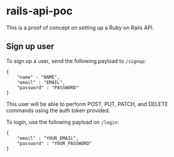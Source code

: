 # rails-api-poc

This is a proof of concept on setting up a Ruby on Rails API.

## Sign up user

To sign up a user, send the following payload to `/signup`:

```
{
    "name" : "NAME",
    "email" : "EMAIL",
    "password" : "PASSWORD"
}
```

This user will be able to perform POST, PUT, PATCH, and DELETE commands using
the auth token provided.

To login, use the following payload on `/login`:

```
{
    "email" : "YOUR_EMAIL",
    "password" : "YOUR_PASSWORD"
}
```